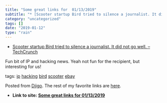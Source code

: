 ```yaml
---
title: "Some great links for  01/13/2019"
subtitle: "* [Scooter startup Bird tried to silence a journalist. It did not go well. – TechCrunch](<https://te..."
category: "uncategorized"
tags: []
date: "2019-01-12"
type: "rain"
---
```

* [Scooter startup Bird tried to silence a journalist. It did not go well. – TechCrunch](<https://techcrunch.com/2019/01/11/scooter-startup-bird-silence-journalist/>)

Fun bit of IP and hacking news. Yeah not fun for the recipient, but
interesting for us!

tags: [ip](<https://www.diigo.com/user/pitosalas/ip>)
[hacking](<https://www.diigo.com/user/pitosalas/hacking>)
[bird](<https://www.diigo.com/user/pitosalas/bird>)
[scooter](<https://www.diigo.com/user/pitosalas/scooter>)
[ebay](<https://www.diigo.com/user/pitosalas/ebay>)

Posted from [Diigo](<https://www.diigo.com>). The rest of my favorite links
are [here](<https://www.diigo.com/user/pitosalas>).


* **Link to site:** **[Some great links for  01/13/2019](None)**